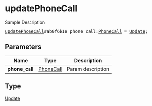 # updatePhoneCall

Sample Description

<pre>
<a href="../constructor/updatePhoneCall.md">updatePhoneCall</a>#ab0f6b1e phone_call:<a href="../type/PhoneCall.md">PhoneCall</a> = <a href="../type/Update.md">Update</a>;
</pre>
## Parameters

| Name | Type | Description |
|------|:----:|-------------|
| **phone_call** | <a href="../type/PhoneCall.md">PhoneCall</a> | Param description |

## Type

<a href="../type/Update.md">Update</a>
